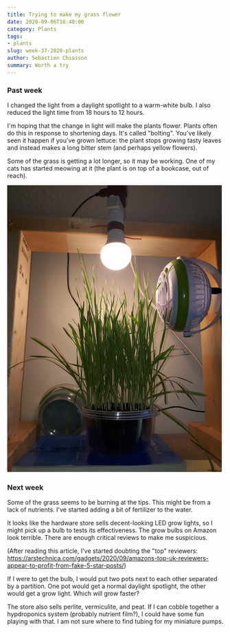 ```yaml
---
title: Trying to make my grass flower
date: 2020-09-06T16:40:00
category: Plants
tags:
- plants
slug: week-37-2020-plants
author: Sebastien Chiasson
summary: Worth a try
---
```


### Past week

I changed the light from a daylight spotlight to a warm-white bulb. I also reduced the light time from 18 hours to 12 hours.

I'm hoping that the change in light will make the plants flower. Plants often do this in response to shortening days. It's called "bolting". You've likely seen it happen if you've grown lettuce: the plant stops growing tasty leaves and instead makes a long bitter stem (and perhaps yellow flowers).

Some of the grass is getting a lot longer, so it may be working. One of my cats has started meowing at it (the plant is on top of a bookcase, out of reach).

![Long grass](images/20200905_122508.jpg)

### Next week

Some of the grass seems to be burning at the tips. This might be from a lack of nutrients. I've started adding a bit of fertilizer to the water.

It looks like the hardware store sells decent-looking LED grow lights, so I might pick up a bulb to tests its effectiveness. The grow bulbs on Amazon look terrible. There are enough critical reviews to make me suspicious.

(After reading this article, I've started doubting the "top" reviewers: <https://arstechnica.com/gadgets/2020/09/amazons-top-uk-reviewers-appear-to-profit-from-fake-5-star-posts/>)

If I were to get the bulb, I would put two pots next to each other separated by a partition. One pot would get a normal daylight spotlight, the other would get a grow light. Which will grow faster?

The store also sells perlite, vermiculite, and peat. If I can cobble together a hypdroponics system (probably nutrient film?), I could have some fun playing with that. I am not sure where to find tubing for my miniature pumps.
